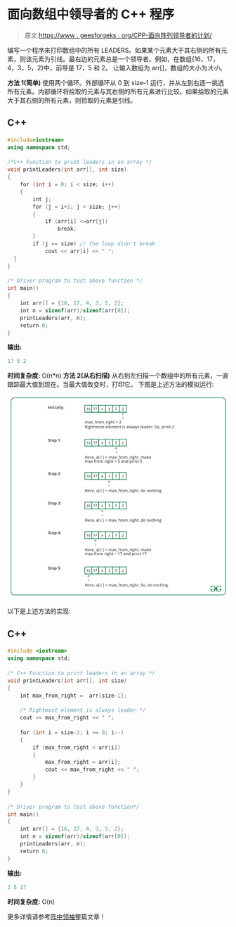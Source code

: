 # 面向数组中领导者的 C++ 程序

> 原文:[https://www . geesforgeks . org/CPP-面向阵列领导者的计划/](https://www.geeksforgeeks.org/cpp-program-for-leaders-in-an-array/)

编写一个程序来打印数组中的所有 LEADERS。如果某个元素大于其右侧的所有元素，则该元素为引线。最右边的元素总是一个领导者。例如，在数组{16，17，4，3，5，2}中，前导是 17，5 和 2。
让输入数组为 arr[]，数组的大小为*大小*。

**方法 1(简单)**
使用两个循环。外部循环从 0 到 size–1 运行，并从左到右逐一挑选所有元素。内部循环将拾取的元素与其右侧的所有元素进行比较。如果拾取的元素大于其右侧的所有元素，则拾取的元素是引线。

## C++

```cpp
#include<iostream>
using namespace std;

/*C++ Function to print leaders in an array */
void printLeaders(int arr[], int size)
{
    for (int i = 0; i < size; i++)
    {
        int j;
        for (j = i+1; j < size; j++)
        {
            if (arr[i] <=arr[j])
                break;
        }    
        if (j == size) // the loop didn't break
            cout << arr[i] << " ";
  }
}

/* Driver program to test above function */
int main()
{
    int arr[] = {16, 17, 4, 3, 5, 2};
    int n = sizeof(arr)/sizeof(arr[0]);
    printLeaders(arr, n);
    return 0;
}
```

**输出:**

```cpp
17 5 2
```

**时间复杂度:** O(n*n)
**方法 2(从右扫描)**
从右到左扫描一个数组中的所有元素，一直跟踪最大值到现在。当最大值改变时，打印它。
下图是上述方法的模拟运行:

![](img/842f3c7aac4d67048f9dcb6e9ccb2659.png)

以下是上述方法的实现:

## C++

```cpp
#include <iostream>
using namespace std;

/* C++ Function to print leaders in an array */
void printLeaders(int arr[], int size)
{
    int max_from_right =  arr[size-1];

    /* Rightmost element is always leader */
    cout << max_from_right << " ";

    for (int i = size-2; i >= 0; i--)
    {
        if (max_from_right < arr[i]) 
        {           
            max_from_right = arr[i];
            cout << max_from_right << " ";
        }
    }    
}

/* Driver program to test above function*/
int main()
{
    int arr[] = {16, 17, 4, 3, 5, 2};
    int n = sizeof(arr)/sizeof(arr[0]);
    printLeaders(arr, n);
    return 0;
}    
```

**输出:**

```cpp
2 5 17
```

**时间复杂度:** O(n)

更多详情请参考[阵中领袖](https://www.geeksforgeeks.org/leaders-in-an-array/)整篇文章！